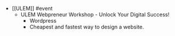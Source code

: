 - [[ULEM]] #event
	- ULEM Webpreneur Workshop - Unlock Your Digital Success!
		- Wordpress
		- Cheapest and fastest way to design a website.